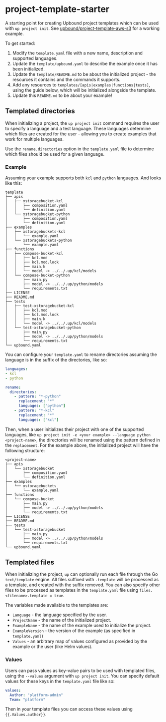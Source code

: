 # project-template-starter

A starting point for creating Upbound project templates which can be used with `up
project init`. See [upbound/project-template-aws-s3] for a working example.

[upbound/project-template-aws-s3]: https://github.com/upbound/project-template-aws-s3

To get started:

1. Modify the `template.yaml` file with a new name, description and supported
   languages.
1. Update the `template/upbound.yaml` to describe the example once it has been
   initialized.
1. Update the `template/README.md` to be about the initialized project - the
   resources it contains and the commands it supports.
1. Add any resources to `templates/[apis|examples|functions|tests]`, using the
   guide below, which will be initialized alongside the template.
1. Update this `README.md` to be about your example!

## Templated directories

When initializing a project, the `up project init` command requires the user to
specify a language and a test language. These languages determine which files
are created for the user - allowing you to create examples that work for
multiple languages.

Use the `rename.directories` option in the `template.yaml` file to determine
which files should be used for a given language.

### Example

Assuming your example supports both `kcl` and `python` languages. And looks like
this:

```shell
template
├── apis
│   ├── xstoragebucket-kcl
│   │   ├── composition.yaml
│   │   └── definition.yaml
│   └── xstoragebucket-python
│       ├── composition.yaml
│       └── definition.yaml
├── examples
│   ├── xstoragebuckets-kcl
│   │   └── example.yaml
│   └── xstoragebuckets-python
│       └── example.yaml
├── functions
│   ├── compose-bucket-kcl
│   │   ├── kcl.mod
│   │   ├── kcl.mod.lock
│   │   ├── main.k
│   │   └── model -> ../../.up/kcl/models
│   └── compose-bucket-python
│       ├── main.py
│       ├── model -> ../../.up/python/models
│       └── requirements.txt
├── LICENSE
├── README.md
├── tests
│   ├── test-xstoragebucket-kcl
│   │   ├── kcl.mod
│   │   ├── kcl.mod.lock
│   │   ├── main.k
│   │   └── model -> ../../.up/kcl/models
│   └── test-xstoragebucket-python
│       ├── main.py
│       ├── model -> ../../.up/python/models
│       └── requirements.txt
└── upbound.yaml
```

You can configure your `template.yaml` to rename directories assuming the
language is in the suffix of the directories, like so:

```yaml
languages:
- kcl
- python

rename:
  directories:
    - pattern: "*-python"
      replacement: "*"
      languages: ["python"]
    - pattern: "*-kcl"
      replacement: "*"
      languages: ["kcl"]
```

Then, when a user initializes their project with one of the supported languages,
like `up project init -e <your example> --language python <project-name>`, the
directories will be renamed using the pattern defined in the `replacement`. For
the example above, the initialized project will have the following structure:

```shell
<project-name>
├── apis
│   └── xstoragebucket
│       ├── composition.yaml
│       └── definition.yaml
├── examples
│   └── xstoragebuckets
│       └── example.yaml
├── functions
│   └── compose-bucket
│       ├── main.py
│       ├── model -> ../../.up/python/models
│       └── requirements.txt
├── LICENSE
├── README.md
├── tests
│   └── test-xstoragebucket
│       ├── main.py
│       ├── model -> ../../.up/python/models
│       └── requirements.txt
└── upbound.yaml
```

## Templated files

When initializing the project, `up` can optionally run each file through the Go
`text/template` engine. All files suffixed with `.template` will be processed as
a template, and created with the suffix removed. You can also specify other
files to be processed as templates in the `template.yaml` file using
`files.<filename>.template = true`.

The variables made available to the templates are:

- `Language` - the language specified by the user.
- `ProjectName` - the name of the initialized project.
- `ExampleName` - the name of the example used to initialize the project.
- `ExampleVersion` - the version of the example (as specified in `template.yaml`)
- `Values` - an arbitrary map of values configured as provided by the example or
  the user (like Helm values).

### Values

Users can pass values as key-value pairs to be used with templated files, using the
`--values` argument with `up project init`. You can specify default values for
these keys in the `template.yaml` file like so:

```yaml
values:
  Author: "platform-admin"
  Team: "platform"
```

Then in your template files you can access these values using
`{{.Values.author}}`.
